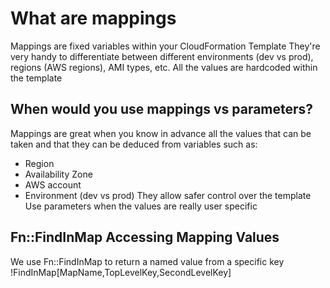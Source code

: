 # What are mappings 

Mappings are fixed variables within your CloudFormation Template
They're very handy to differentiate between different environments (dev vs prod), regions (AWS regions), AMI types, etc.
All the values are hardcoded within the template

## When would you use mappings vs parameters?

Mappings are great when you know in advance all the values that can be taken and that they can be deduced from variables such as:
- Region
- Availability Zone
- AWS account
- Environment (dev vs prod)
They allow safer control over the template
Use parameters when the values are really user specific

## Fn::FindInMap Accessing Mapping Values
We use Fn::FindInMap to return a named value from a specific key
!FindInMap[MapName,TopLevelKey,SecondLevelKey]